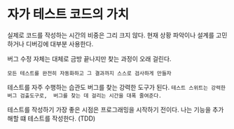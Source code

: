 # 자가 테스트 코드의 가치

실제로 코드를 작성하는 시간의 비중은 그리 크지 않다. 현재 상황 파악이나 설계를 고민하거나 디버깅에 대부분 사용한다.

버그 수정 자체는 대체로 금방 끝나지만 찾는 과정이 오래 걸린다.

`모든 테스트를 완전히 자동화하고 그 결과까지 스스로 검사하게 만들자`

테스트를 자주 수행하는 습관도 버그를 찾는 강력한 도구가 된다.
`테스트 스위트는 강력한 버그 검출도구로,  버그를 찾는 데 걸리는 시간을 대폭 줄여준다.`

테스트를 작성하기 가장 좋은 시점은 프로그래밍을 시작하기 전이다. 나는 기능을 추가해할 떄 테스트를 작성한다. (TDD)
